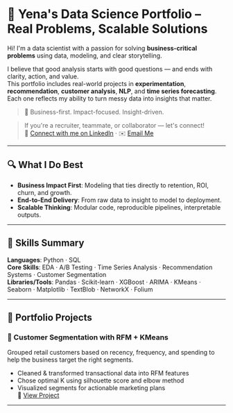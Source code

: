 # 🚀 Yena's Data Science Portfolio – Real Problems, Scalable Solutions

Hi! I'm a data scientist with a passion for solving **business-critical problems** using data, modeling, and clear storytelling.

I believe that good analysis starts with good questions — and ends with clarity, action, and value.  
This portfolio includes real-world projects in **experimentation**, **recommendation**, **customer analysis**, **NLP**, and **time series forecasting**.  
Each one reflects my ability to turn messy data into insights that matter.

> 🎯 Business-first. Impact-focused. Insight-driven.


> If you're a recruiter, teammate, or collaborator — let's connect!  
> 📎 [Connect with me on LinkedIn](https://www.linkedin.com/in/你的linkedin用户名) · ✉️ [Email Me](mailto:yenawei@yahoo.com)


---

## 🔍 What I Do Best

- **Business Impact First**: Modeling that ties directly to retention, ROI, churn, and growth.
- **End-to-End Delivery**: From raw data to insight to model to deployment.
- **Scalable Thinking**: Modular code, reproducible pipelines, interpretable outputs. 

---

## 🔧 Skills Summary

**Languages**: Python · SQL  
**Core Skills**: EDA · A/B Testing · Time Series Analysis · Recommendation Systems · Customer Segmentation  
**Libraries/Tools**: Pandas · Scikit-learn · XGBoost · ARIMA · KMeans · Seaborn · Matplotlib · TextBlob · NetworkX · Folium

---

## 📂 Portfolio Projects

### 🧭 Customer Segmentation with RFM + KMeans
Grouped retail customers based on recency, frequency, and spending to help the business target the right segments.

- Cleaned & transformed transactional data into RFM features
- Chose optimal K using silhouette score and elbow method
- Visualized segments for actionable marketing plans  
🔗 [View Project](Link)

---

